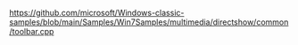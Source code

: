 https://github.com/microsoft/Windows-classic-samples/blob/main/Samples/Win7Samples/multimedia/directshow/common/toolbar.cpp